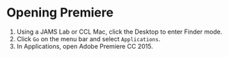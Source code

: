 # Opening Premiere

1. Using a JAMS Lab or CCL Mac, click the Desktop to enter Finder mode.
2. Click `Go` on the menu bar and select `Applications`.
3. In Applications, open Adobe Premiere CC 2015.



